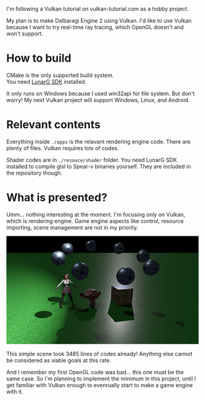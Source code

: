 I'm following a Vulkan tutorial on vulkan-tutorial.com as a hobby project.

My plan is to make Dalbaragi Engine 2 using Vulkan.
I'd like to use Vulkan because I want to try real-time ray tracing, which OpenGL doesn't and won't support.


# How to build

CMake is the only supported build system. <br>
You need [LunarG SDK](https://www.lunarg.com/) installed. <br>

It only runs on Windows because I used win32api for file system.
But don't worry!
My next Vulkan project will support Windows, Linux, and Android.


# Relevant contents

Everything inside `./apps` is the relavant rendering engine code.
There are plenty of files.
Vulkan requires lots of codes.

Shader codes are in `./resouce/shader` folder.
You need LunarG SDK installed to compile glsl to Spear-v binaries yourself.
They are included in the repository though.


# What is presented?

Umm... nothing interesting at the moment.
I'm focusing only on Vulkan, which is rendering engine.
Game engine aspects like control, resource importing, scene management are not in my priority.

![main_screenshot](./screenshot/2021-01-20.jpg)

This simple scene took 3485 lines of codes already!
Anything else cannot be considered as viable goals at this rate.

And I remember my first OpenGL code was bad... this one must be the same case.
So I'm planning to implement the minimum in this project, until I get familiar with Vulkan enough to evenrually start to make a game engine with it.
